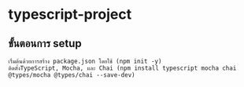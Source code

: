 # typescript-project

## ขั้นตอนการ setup
```
เรื่มต้นด้วยการสร้าง package.json โดยใช้ (npm init -y)
ติดตั้งTypeScript, Mocha, และ Chai (npm install typescript mocha chai @types/mocha @types/chai --save-dev)
 
```
